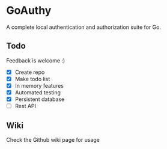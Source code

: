 # GoAuthy
A complete local authentication and authorization suite for Go.

## Todo
Feedback is welcome :)
- [x] Create repo
- [x] Make todo list
- [x] In memory features
- [x] Automated testing
- [x] Persistent database
- [ ] Rest API

## Wiki
Check the Github wiki page for usage
